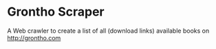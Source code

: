 # Grontho Scraper
A Web crawler to create a list of all (download links) available books on http://grontho.com
